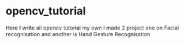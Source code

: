 # opencv_tutorial
Here I write all opencv tutorial my own
I made 2 project one on Facial recognisation
and another is Hand Gesture Recognisation
